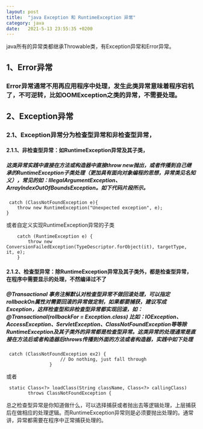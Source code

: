 ```yaml
---
layout: post
title:  "java Exception 和 RuntimeException 异常"
category: java
date:   2021-5-13 23:55:35 +0200
---
```


java所有的异常类都继承Throwable类，有Exception异常和Error异常。

## 1、Error异常
### Error异常通常不用再应用程序中处理，发生此类异常意味着程序宕机了，不可逆转，比如OOMException之类的异常，不需要处理。
## 2、Exception异常
### 2.1、Exception异常分为检查型异常和非检查型异常，
#### 2.1.1、非检查型异常：如RuntimeException异常及其子类，
##### 这类异常实践中直接在方法或构造器中直接throw new抛出，或者传播到自己继承的RuntimeException子类处理（更加具有面向对象编程的思想，异常类见名知义），常见的如：IllegalArgumentException、ArrayIndexOutOfBoundsException。如下代码片段所示。
```
 catch (ClassNotFoundException e){
    throw new RuntimeException("Unexpected exception", e);
}
```
或者自定义实现RuntimeException异常的子类
```
    catch (RuntimeException e) {
        throw new ConversionFailedException(TypeDescriptor.forObject(it), targetType, it, e);
    }
```
#### 2.1.2、检查型异常：除RuntimeException异常及其子类外，都是检查型异常，在程序中需要显示的处理，不然编译过不了
##### @Transactional 事务注解默认对检查型异常不做回滚处理，可以指定rollbackOn属性对需要回滚的异常做定制，如果都要捕获，建议写成Exception，这样检查型和非检查型异常都实现回滚，如： @Transactional(rollbackFor = Exception.class)   比如：IOException、AccessException、ServletException、ClassNotFoundException等等除RuntimeException及其子类外的异常都是检查型异常。这类异常的处理通常是直接在方法后或者构造器后throws传播到外面的方法或者构造器，实践中如下处理
```
 catch (ClassNotFoundException ex2) {
                    // Do nothing, just fall through
                }
```
或者
```
 static Class<?> loadClass(String className, Class<?> callingClass)
        throws ClassNotFoundException {
```
总之检查型异常是你知道做什么，可以选择捕获或者抛出去等逻辑处理，上层捕获后在做相应的处理逻辑。而RuntimeException异常则是必须要抛出处理的。通常讲，异常都需要在程序中正常捕获处理的。
